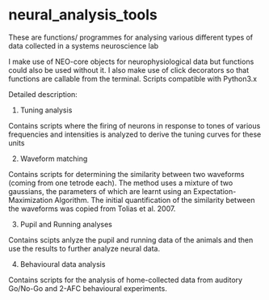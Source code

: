 # neural_analysis_tools
These are functions/ programmes for analysing various different types of data collected in a systems neuroscience lab

I make use of NEO-core objects for neurophysiological data but functions could also be used without it.
I also make use of click decorators so that functions are callable from the terminal. 
Scripts compatible with Python3.x

Detailed description:

1. Tuning analysis

Contains scripts where the firing of neurons in response to tones of various frequencies and intensities is analyzed to derive the tuning curves for these units

2. Waveform matching 

Contains scripts for determining the similarity between two waveforms (coming from one tetrode each). The method uses a mixture of two gaussians, the parameters of which are learnt using an Expectation-Maximization Algorithm. The initial quantification of the similarity between the waveforms was copied from Tolias et al. 2007.

3. Pupil and Running analyses

Contains scipts anlyze the pupil and running data of the animals and then use the results to further analyze neural data.

4. Behavioural data analysis

Contains scripts for the analysis of home-collected data from auditory Go/No-Go and 2-AFC behavioural experiments. 
